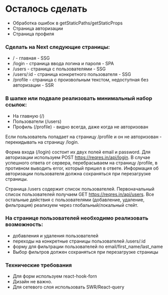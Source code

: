 # Осталось сделать
- Обработка ошибок в getStaticPaths/getStaticProps
- Страница авторизации
- Страница профиля

### Сделать на Next следующие страницы:
- / - главная - SSG
- /login - страница ввода логина и пароля - SPA
- /users - страница с пользователями - SSG
- /users/:id - страница конкретного пользователя - SSG
- /profile - страница с произвольным текстом, недоступная без авторизации - SSR

### В шапке или подвале реализовать минимальный набор ссылок:
- На главную (/)
- Пользователи (/users)
- Профиль (/profile) - видно всегда, даже когда не авторизован

Если пользователь попадает на страницу /profile и он не авторизован - перекидывать на страницу /login. 

Форма входа (/login) состоит их двух полей email и password. Для авторизации используем POST
https://reqres.in/api/login. В случае успешного ответа от сервера,
перебрасываем на страницу /profile, в противном выводить error, который
пришел в ответе. Информация об авторизации пользователя должна
сохраняться при перезагрузке страницы.

Страница /users содержит список пользователей. Первоначальный список
пользователей получаем GET https://reqres.in/api/users. Все остальные
действия с пользователями (добавление, удаление, фильтрация) реализуем
через глобальный/локальный стейт.


### На странице пользователей необходимо реализовать возможность:
- добавления и удаления пользователей
- переходы на конкретные страницы пользователей /users/:id
- форму для фильтрации пользователей по email/first_name/last_name
- Выбор фильтров должен сохраняться при перезагрузке страницы

### Технические требования
- Для форм используем react-hook-forn
- Дизайн не важно. 
- Для сетевого слоя использовать SWR/React-query
